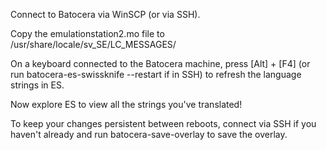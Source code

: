 Connect to Batocera via WinSCP (or via SSH).

Copy the emulationstation2.mo file to /usr/share/locale/sv_SE/LC_MESSAGES/ 

On a keyboard connected to the Batocera machine, press [Alt] + [F4] (or run batocera-es-swissknife --restart if in SSH) to refresh the language strings in ES.

Now explore ES to view all the strings you've translated!

To keep your changes persistent between reboots, connect via SSH if you haven't already and run batocera-save-overlay to save the overlay.
